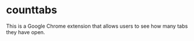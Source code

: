 # counttabs

This is a Google Chrome extension that allows users to see how many tabs they have open. 
